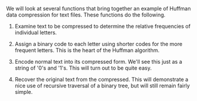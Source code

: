 We will look at several functions that bring together an example of Huffman data compression for text files. These functions do the following.

1. Examine text to be compressed to determine the relative frequencies of individual letters.

2. Assign a binary code to each letter using shorter codes for the more frequent letters. This is the heart of the Huffman algorithm.

3. Encode normal text into its compressed form. We'll see this just as a string of '0's and '1's. This will turn out to be quite easy.

4. Recover the original text from the compressed. This will demonstrate a nice use of recursive traversal of a binary tree, but will still remain fairly simple.
